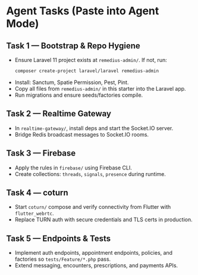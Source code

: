 # Agent Tasks (Paste into Agent Mode)

## Task 1 — Bootstrap & Repo Hygiene
- Ensure Laravel 11 project exists at `remedius-admin/`. If not, run:
  ```bash
  composer create-project laravel/laravel remedius-admin
  ```
- Install: Sanctum, Spatie Permission, Pest, Pint.
- Copy all files from `remedius-admin/` in this starter into the Laravel app.
- Run migrations and ensure seeds/factories compile.

## Task 2 — Realtime Gateway
- In `realtime-gateway/`, install deps and start the Socket.IO server.
- Bridge Redis broadcast messages to Socket.IO rooms.

## Task 3 — Firebase
- Apply the rules in `firebase/` using Firebase CLI.
- Create collections: `threads`, `signals`, `presence` during runtime.

## Task 4 — coturn
- Start `coturn/` compose and verify connectivity from Flutter with `flutter_webrtc`.
- Replace TURN auth with secure credentials and TLS certs in production.

## Task 5 — Endpoints & Tests
- Implement auth endpoints, appointment endpoints, policies, and factories
  so `tests/Feature/*.php` pass.
- Extend messaging, encounters, prescriptions, and payments APIs.

